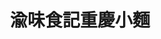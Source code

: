 ---
title: "渝味食記重慶小麵"
description: "渝味食記重慶小麵"
layout: shop
keywords:
  - 美食競賽
  - 台灣美食
  - 美食精選
datePublished: "2025-06-30"
dateModified: "2025-07-03"
city: "高雄市"
district: "三民區"
address: "807高雄市三民區吉林街243號"
phone: "073229445"
geo: "22.64771817418659, 120.30650614059422"
google_map: "https://maps.app.goo.gl/KT2RTydgXmdwd4uN7"
footinder: "https://footinder.com.tw/%e9%ab%98%e9%9b%84%e5%b8%82%e4%b8%89%e6%b0%91%e5%8d%80/362213/"
official: "https://www.facebook.com/profile.php?id=61563661050239"
award:
  - name: "台北國際牛肉麵節"
    year: "2024"
    entries:
      - group: "鮮食組"
        cooking_style: "紅燒"
        rank: "銀牌"

---